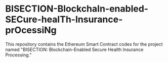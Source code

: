# BISECTION-BlockchaIn-enabled-SECure-healTh-Insurance-prOcessiNg
This repository contains the Ethereum Smart Contract codes for the project named "BISECTION: Blockchain-Enabled Secure Health Insurance Processing."
